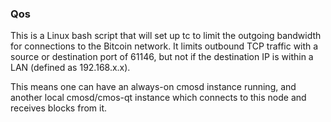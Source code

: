 ### Qos ###

This is a Linux bash script that will set up tc to limit the outgoing bandwidth for connections to the Bitcoin network. It limits outbound TCP traffic with a source or destination port of 61146, but not if the destination IP is within a LAN (defined as 192.168.x.x).

This means one can have an always-on cmosd instance running, and another local cmosd/cmos-qt instance which connects to this node and receives blocks from it.
